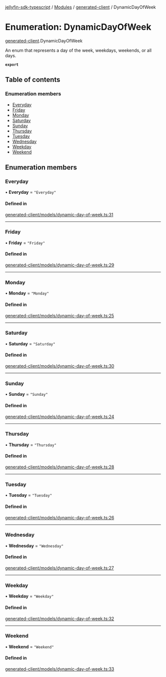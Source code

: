 [jellyfin-sdk-typescript](../README.md) / [Modules](../modules.md) / [generated-client](../modules/generated_client.md) / DynamicDayOfWeek

# Enumeration: DynamicDayOfWeek

[generated-client](../modules/generated_client.md).DynamicDayOfWeek

An enum that represents a day of the week, weekdays, weekends, or all days.

**`export`**

## Table of contents

### Enumeration members

- [Everyday](generated_client.DynamicDayOfWeek.md#everyday)
- [Friday](generated_client.DynamicDayOfWeek.md#friday)
- [Monday](generated_client.DynamicDayOfWeek.md#monday)
- [Saturday](generated_client.DynamicDayOfWeek.md#saturday)
- [Sunday](generated_client.DynamicDayOfWeek.md#sunday)
- [Thursday](generated_client.DynamicDayOfWeek.md#thursday)
- [Tuesday](generated_client.DynamicDayOfWeek.md#tuesday)
- [Wednesday](generated_client.DynamicDayOfWeek.md#wednesday)
- [Weekday](generated_client.DynamicDayOfWeek.md#weekday)
- [Weekend](generated_client.DynamicDayOfWeek.md#weekend)

## Enumeration members

### Everyday

• **Everyday** = `"Everyday"`

#### Defined in

[generated-client/models/dynamic-day-of-week.ts:31](https://github.com/thornbill/jellyfin-sdk-typescript/blob/c0c5b18/src/generated-client/models/dynamic-day-of-week.ts#L31)

___

### Friday

• **Friday** = `"Friday"`

#### Defined in

[generated-client/models/dynamic-day-of-week.ts:29](https://github.com/thornbill/jellyfin-sdk-typescript/blob/c0c5b18/src/generated-client/models/dynamic-day-of-week.ts#L29)

___

### Monday

• **Monday** = `"Monday"`

#### Defined in

[generated-client/models/dynamic-day-of-week.ts:25](https://github.com/thornbill/jellyfin-sdk-typescript/blob/c0c5b18/src/generated-client/models/dynamic-day-of-week.ts#L25)

___

### Saturday

• **Saturday** = `"Saturday"`

#### Defined in

[generated-client/models/dynamic-day-of-week.ts:30](https://github.com/thornbill/jellyfin-sdk-typescript/blob/c0c5b18/src/generated-client/models/dynamic-day-of-week.ts#L30)

___

### Sunday

• **Sunday** = `"Sunday"`

#### Defined in

[generated-client/models/dynamic-day-of-week.ts:24](https://github.com/thornbill/jellyfin-sdk-typescript/blob/c0c5b18/src/generated-client/models/dynamic-day-of-week.ts#L24)

___

### Thursday

• **Thursday** = `"Thursday"`

#### Defined in

[generated-client/models/dynamic-day-of-week.ts:28](https://github.com/thornbill/jellyfin-sdk-typescript/blob/c0c5b18/src/generated-client/models/dynamic-day-of-week.ts#L28)

___

### Tuesday

• **Tuesday** = `"Tuesday"`

#### Defined in

[generated-client/models/dynamic-day-of-week.ts:26](https://github.com/thornbill/jellyfin-sdk-typescript/blob/c0c5b18/src/generated-client/models/dynamic-day-of-week.ts#L26)

___

### Wednesday

• **Wednesday** = `"Wednesday"`

#### Defined in

[generated-client/models/dynamic-day-of-week.ts:27](https://github.com/thornbill/jellyfin-sdk-typescript/blob/c0c5b18/src/generated-client/models/dynamic-day-of-week.ts#L27)

___

### Weekday

• **Weekday** = `"Weekday"`

#### Defined in

[generated-client/models/dynamic-day-of-week.ts:32](https://github.com/thornbill/jellyfin-sdk-typescript/blob/c0c5b18/src/generated-client/models/dynamic-day-of-week.ts#L32)

___

### Weekend

• **Weekend** = `"Weekend"`

#### Defined in

[generated-client/models/dynamic-day-of-week.ts:33](https://github.com/thornbill/jellyfin-sdk-typescript/blob/c0c5b18/src/generated-client/models/dynamic-day-of-week.ts#L33)
